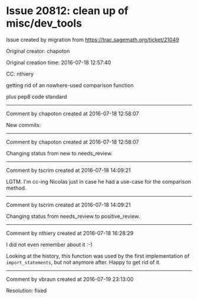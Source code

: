 # Issue 20812: clean up of misc/dev_tools

Issue created by migration from https://trac.sagemath.org/ticket/21049

Original creator: chapoton

Original creation time: 2016-07-18 12:57:40

CC:  nthiery

getting rid of an nowhere-used comparison function

plus pep8 code standard


---

Comment by chapoton created at 2016-07-18 12:58:07

New commits:


---

Comment by chapoton created at 2016-07-18 12:58:07

Changing status from new to needs_review.


---

Comment by tscrim created at 2016-07-18 14:09:21

LGTM. I'm cc-ing Nicolas just in case he had a use-case for the comparison method.


---

Comment by tscrim created at 2016-07-18 14:09:21

Changing status from needs_review to positive_review.


---

Comment by nthiery created at 2016-07-18 16:28:29

I did not even remember about it :-)

Looking at the history, this function was used by the first implementation of `import_statements`, but not anymore after. Happy to get rid of it.


---

Comment by vbraun created at 2016-07-19 23:13:00

Resolution: fixed
